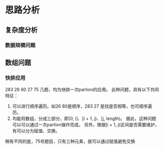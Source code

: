 # 思路分析
## 复杂度分析
### 数据规模问题
## 数组问题
### 快排应用

283 26 80 27 75 几题，均为快排一次partion的应用。
此种问题，具有以下共同特征：
1. 可以进行顺序遍历。如26 80是顺序，283 27 是找是否相等，也可顺序遍历。
2. 均能将数组，分成三部分，即[0, i]、[i + 1, j)、[j, length)。
据此，这种问题可以可以通过一次partion操作完成。
另外，根据[i + 1, j)区间是否需要维护，有可以分为赋值、交换。

稍有不同的是，75号题目，只有三种元素，就可以通过赋值避免交换
